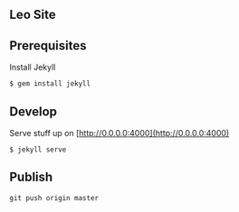 Leo Site
--------

## Prerequisites
Install Jekyll

```
$ gem install jekyll
```

## Develop
Serve stuff up on [http://0.0.0.0:4000](http://0.0.0.0:4000)

```
$ jekyll serve
```

## Publish

```
git push origin master
```
